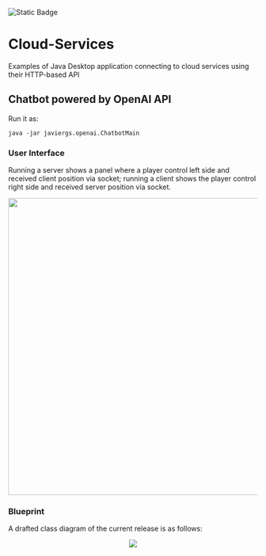 ![Static Badge](https://img.shields.io/badge/author-javiergs-orange)

# Cloud-Services
Examples of Java Desktop application connecting to cloud services using their HTTP-based API


## Chatbot powered by OpenAI API

Run it as:
```
java -jar javiergs.openai.ChatbotMain
```

### User Interface

Running a server shows a panel where a player control left side and received client position via socket; running a client shows the player control right side and received server position via socket.
<p align="center">
<IMG SRC="https://github.com/CSC308/Pong-Game/assets/3814755/e826fbdb-e2aa-4c0f-b406-71a3b883743e" WIDTH=600>
<p>
  
### Blueprint
A drafted class diagram of the current release is as follows:
<p align="center">
<IMG SRC="https://github.com/CSC308/Pong-Game/assets/3814755/9fa79653-9b90-4436-b7b9-d1e1d241870d">
</p>

